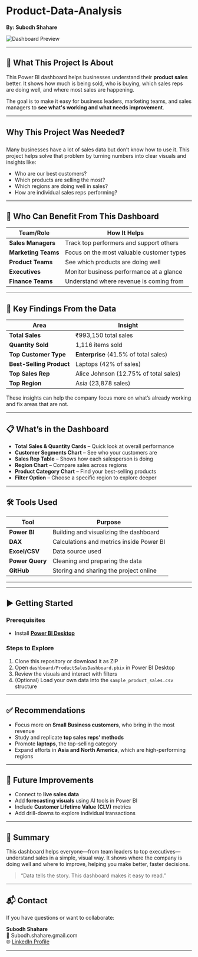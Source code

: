 # Product-Data-Analysis
**By: Subodh Shahare**

![Dashboard Preview](./images/Screenshot_Product%20Data%20Analysis%20Dashobard.png)

---

## 🎯 What This Project Is About

This Power BI dashboard helps businesses understand their **product sales** better. It shows how much is being sold, who is buying, which sales reps are doing well, and where most sales are happening.

The goal is to make it easy for business leaders, marketing teams, and sales managers to **see what's working and what needs improvement**.

---

##  Why This Project Was Needed❓

Many businesses have a lot of sales data but don’t know how to use it. This project helps solve that problem by turning numbers into clear visuals and insights like:

- Who are our best customers?
- Which products are selling the most?
- Which regions are doing well in sales?
- How are individual sales reps performing?

---

## 👥 Who Can Benefit From This Dashboard

| Team/Role             | How It Helps |
|----------------------|--------------|
| **Sales Managers**   | Track top performers and support others |
| **Marketing Teams**  | Focus on the most valuable customer types |
| **Product Teams**    | See which products are doing well |
| **Executives**       | Monitor business performance at a glance |
| **Finance Teams**    | Understand where revenue is coming from |

---

## 📌 Key Findings From the Data

| Area                  | Insight |
|-----------------------|---------|
| **Total Sales**       | ₹993,150 total sales |
| **Quantity Sold**     | 1,116 items sold |
| **Top Customer Type** | **Enterprise** (41.5% of total sales) |
| **Best-Selling Product** | Laptops (42% of sales) |
| **Top Sales Rep**     | Alice Johnson (12.75% of total sales) |
| **Top Region**        | Asia (23,878 sales) |

These insights can help the company focus more on what’s already working and fix areas that are not.

---

## 📋 What’s in the Dashboard

- **Total Sales & Quantity Cards** – Quick look at overall performance  
- **Customer Segments Chart** – See who your customers are  
- **Sales Rep Table** – Shows how each salesperson is doing  
- **Region Chart** – Compare sales across regions  
- **Product Category Chart** – Find your best-selling products  
- **Filter Option** – Choose a specific region to explore deeper

---

## 🛠️ Tools Used

| Tool | Purpose |
|------|---------|
| **Power BI** | Building and visualizing the dashboard |
| **DAX** | Calculations and metrics inside Power BI |
| **Excel/CSV** | Data source used |
| **Power Query** | Cleaning and preparing the data |
| **GitHub** | Storing and sharing the project online |

---
---

## ▶️ Getting Started

### Prerequisites
- Install **[Power BI Desktop](https://powerbi.microsoft.com/en-us/desktop/)**

### Steps to Explore
1. Clone this repository or download it as ZIP
2. Open `dashboard/ProductSalesDashboard.pbix` in Power BI Desktop
3. Review the visuals and interact with filters
4. (Optional) Load your own data into the `sample_product_sales.csv` structure

---

## ✅ Recommendations

- Focus more on **Small Business customers**, who bring in the most revenue
- Study and replicate **top sales reps’ methods**
- Promote **laptops**, the top-selling category
- Expand efforts in **Asia and North America**, which are high-performing regions

---

## 🌟 Future Improvements

- Connect to **live sales data**
- Add **forecasting visuals** using AI tools in Power BI
- Include **Customer Lifetime Value (CLV)** metrics
- Add drill-downs to explore individual transactions

---

## 🧾 Summary

This dashboard helps everyone—from team leaders to top executives—understand sales in a simple, visual way. It shows where the company is doing well and where to improve, helping you make better, faster decisions.

> “Data tells the story. This dashboard makes it easy to read.”

---


## 📬 Contact

If you have questions or want to collaborate:

**Subodh Shahare**  
📧 Subodh.shahare.gmail.com  
🌐 [LinkedIn Profile](https://www.linkedin.com/in/subodhshahare
)

---

